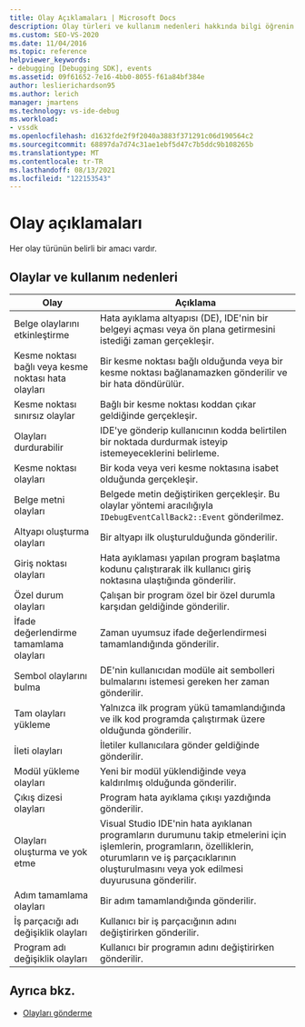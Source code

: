 ```yaml
---
title: Olay Açıklamaları | Microsoft Docs
description: Olay türleri ve kullanım nedenleri hakkında bilgi öğrenin. Her olay türünün belirli bir amacı vardır.
ms.custom: SEO-VS-2020
ms.date: 11/04/2016
ms.topic: reference
helpviewer_keywords:
- debugging [Debugging SDK], events
ms.assetid: 09f61652-7e16-4bb0-8055-f61a84bf384e
author: leslierichardson95
ms.author: lerich
manager: jmartens
ms.technology: vs-ide-debug
ms.workload:
- vssdk
ms.openlocfilehash: d1632fde2f9f2040a3883f371291c06d190564c2
ms.sourcegitcommit: 68897da7d74c31ae1ebf5d47c7b5ddc9b108265b
ms.translationtype: MT
ms.contentlocale: tr-TR
ms.lasthandoff: 08/13/2021
ms.locfileid: "122153543"
---
```

# <a name="event-descriptions"></a>Olay açıklamaları
Her olay türünün belirli bir amacı vardır.

## <a name="events-and-the-reasons-for-their-use"></a>Olaylar ve kullanım nedenleri

|Olay|Açıklama|
|-----------|-----------------|
|Belge olaylarını etkinleştirme|Hata ayıklama altyapısı (DE), IDE'nin bir belgeyi açması veya ön plana getirmesini istediği zaman gerçekleşir.|
|Kesme noktası bağlı veya kesme noktası hata olayları|Bir kesme noktası bağlı olduğunda veya bir kesme noktası bağlanamazken gönderilir ve bir hata döndürülür.|
|Kesme noktası sınırsız olaylar|Bağlı bir kesme noktası koddan çıkar geldiğinde gerçekleşir.|
|Olayları durdurabilir|IDE'ye gönderip kullanıcının kodda belirtilen bir noktada durdurmak isteyip istemeyeceklerini belirleme.|
|Kesme noktası olayları|Bir koda veya veri kesme noktasına isabet olduğunda gerçekleşir.|
|Belge metni olayları|Belgede metin değiştiriken gerçekleşir. Bu olaylar yöntemi aracılığıyla `IDebugEventCallBack2::Event` gönderilmez.|
|Altyapı oluşturma olayları|Bir altyapı ilk oluşturulduğunda gönderilir.|
|Giriş noktası olayları|Hata ayıklaması yapılan program başlatma kodunu çalıştırarak ilk kullanıcı giriş noktasına ulaştığında gönderilir.|
|Özel durum olayları|Çalışan bir program özel bir özel durumla karşıdan geldiğinde gönderilir.|
|İfade değerlendirme tamamlama olayları|Zaman uyumsuz ifade değerlendirmesi tamamlandığında gönderilir.|
|Sembol olaylarını bulma|DE'nin kullanıcıdan modüle ait sembolleri bulmalarını istemesi gereken her zaman gönderilir.|
|Tam olayları yükleme|Yalnızca ilk program yükü tamamlandığında ve ilk kod programda çalıştırmak üzere olduğunda gönderilir.|
|İleti olayları|İletiler kullanıcılara gönder geldiğinde gönderilir.|
|Modül yükleme olayları|Yeni bir modül yüklendiğinde veya kaldırılmış olduğunda gönderilir.|
|Çıkış dizesi olayları|Program hata ayıklama çıkışı yazdığında gönderilir.|
|Olayları oluşturma ve yok etme|Visual Studio IDE'nin hata ayıklanan programların durumunu takip etmelerini için işlemlerin, programların, özelliklerin, oturumların ve iş parçacıklarının oluşturulmasını veya yok edilmesi duyurusuna gönderilir.|
|Adım tamamlama olayları|Bir adım tamamlandığında gönderilir.|
|İş parçacığı adı değişiklik olayları|Kullanıcı bir iş parçacığının adını değiştirirken gönderilir.|
|Program adı değişiklik olayları|Kullanıcı bir programın adını değiştirirken gönderilir.|

## <a name="see-also"></a>Ayrıca bkz.
- [Olayları gönderme](../../extensibility/debugger/sending-events.md)
